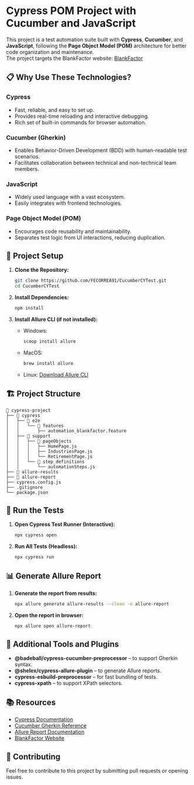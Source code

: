 # Cypress POM Project with Cucumber and JavaScript

This project is a test automation suite built with **Cypress**, **Cucumber**, and **JavaScript**, following the **Page Object Model (POM)** architecture for better code organization and maintenance.  
The project targets the BlankFactor website: [BlankFactor](https://blankfactor.com)

## 📋 Why Use These Technologies?

### **Cypress**
* Fast, reliable, and easy to set up.
* Provides real-time reloading and interactive debugging.
* Rich set of built-in commands for browser automation.

### **Cucumber (Gherkin)**
* Enables Behavior-Driven Development (BDD) with human-readable test scenarios.
* Facilitates collaboration between technical and non-technical team members.

### **JavaScript**
* Widely used language with a vast ecosystem.
* Easily integrates with frontend technologies.

### **Page Object Model (POM)**
* Encourages code reusability and maintainability.
* Separates test logic from UI interactions, reducing duplication.

## 🚀 Project Setup

1. **Clone the Repository:**
   ```bash
   git clone https://github.com/FECORREA91/CucumberCYTest.git
   cd CucumberCYTest

2. **Install Dependencies:**

   ```bash
   npm install
   ```

3. **Install Allure CLI (if not installed):**

   * Windows:

     ```bash
     scoop install allure
     ```
   * MacOS:

     ```bash
     brew install allure
     ```
   * Linux:
     [Download Allure CLI](https://docs.qameta.io/allure/#_installing_a_commandline)

## 🏗️ Project Structure

```
📂 cypress-project
├── 📁 cypress
│   ├── 📁 e2e
│   │   └── 📁 features
│   │       ├── automation_blankfactor.feature
│   ├── 📁 support
│   │   ├── 📁 pageObjects
│   │   │   ├── HomePage.js
│   │   │   ├── IndustriesPage.js
│   │   │   └── RetirementPage.js
│   │   └── 📁 step_definitions
│   │       └── automationSteps.js
├── 📁 allure-results
├── 📁 allure-report
├── cypress.config.js
├── .gitignore
└── package.json
```

## 🧪 Run the Tests

1. **Open Cypress Test Runner (Interactive):**

   ```bash
   npx cypress open
   ```

2. **Run All Tests (Headless):**

   ```bash
   npx cypress run
   ```

## 📊 Generate Allure Report

1. **Generate the report from results:**

   ```bash
   npx allure generate allure-results --clean -o allure-report
   ```

2. **Open the report in browser:**

   ```bash
   npx allure open allure-report
   ```

## 🔧 Additional Tools and Plugins

* **@badeball/cypress-cucumber-preprocessor** – to support Gherkin syntax.
* **@shelex/cypress-allure-plugin** – to generate Allure reports.
* **cypress-esbuild-preprocessor** – for fast bundling of tests.
* **cypress-xpath** – to support XPath selectors.

## 📚 Resources

* [Cypress Documentation](https://docs.cypress.io/)
* [Cucumber Gherkin Reference](https://cucumber.io/docs/gherkin/)
* [Allure Report Documentation](https://docs.qameta.io/allure/)
* [BlankFactor Website](https://blankfactor.com)

## 🤝 Contributing

Feel free to contribute to this project by submitting pull requests or opening issues.


